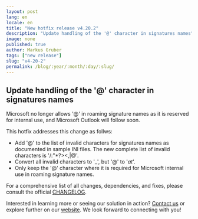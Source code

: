 ```yaml
---
layout: post
lang: en
locale: en
title: "New hotfix release v4.20.2"
description: "Update handling of the '@' character in signatures names"
image: none
published: true
author: Markus Gruber
tags: ["new release"]
slug: "v4-20-2"
permalink: /blog/:year/:month/:day/:slug/
---
```

## Update handling of the '@' character in signatures names
Microsoft no longer allows '@' in roaming signature names as it is reserved for internal use, and Microsoft Outlook will follow soon.

This hotfix addresses this change as follws:
- Add '@' to the list of invalid characters for signatures names as documented in sample INI files. The new complete list of invalid characters is '\/:"*?><,|@'.
- Convert all invalid characters to '_', but '@' to '_at_'.
- Only keep the '@' character where it is required for Microsoft internal use in roaming signature names.

For a comprehensive list of all changes, dependencies, and fixes, please consult the official [CHANGELOG](https://github.com/Set-OutlookSignatures/Set-OutlookSignatures/blob/main/docs/CHANGELOG.md).

Interested in learning more or seeing our solution in action? [Contact us](/contact) or explore further on our [website](/). We look forward to connecting with you!
